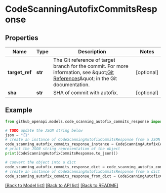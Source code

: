 # CodeScanningAutofixCommitsResponse


## Properties

Name | Type | Description | Notes
------------ | ------------- | ------------- | -------------
**target_ref** | **str** | The Git reference of target branch for the commit. For more information, see \&quot;[Git References](https://git-scm.com/book/en/v2/Git-Internals-Git-References)\&quot; in the Git documentation. | [optional] 
**sha** | **str** | SHA of commit with autofix. | [optional] 

## Example

```python
from github_openapi.models.code_scanning_autofix_commits_response import CodeScanningAutofixCommitsResponse

# TODO update the JSON string below
json = "{}"
# create an instance of CodeScanningAutofixCommitsResponse from a JSON string
code_scanning_autofix_commits_response_instance = CodeScanningAutofixCommitsResponse.from_json(json)
# print the JSON string representation of the object
print(CodeScanningAutofixCommitsResponse.to_json())

# convert the object into a dict
code_scanning_autofix_commits_response_dict = code_scanning_autofix_commits_response_instance.to_dict()
# create an instance of CodeScanningAutofixCommitsResponse from a dict
code_scanning_autofix_commits_response_from_dict = CodeScanningAutofixCommitsResponse.from_dict(code_scanning_autofix_commits_response_dict)
```
[[Back to Model list]](../README.md#documentation-for-models) [[Back to API list]](../README.md#documentation-for-api-endpoints) [[Back to README]](../README.md)


